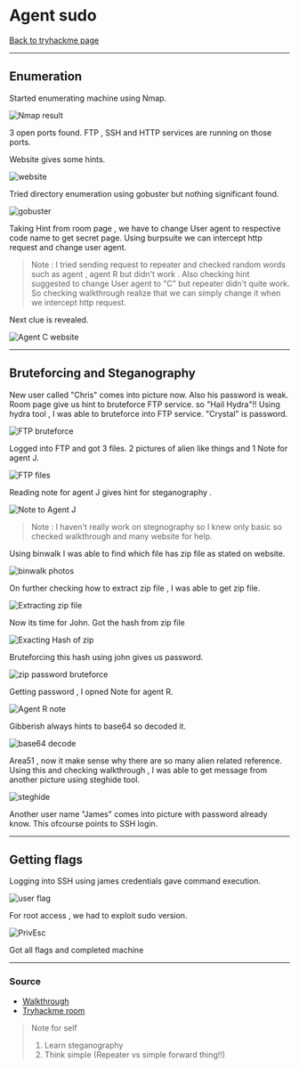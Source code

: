 # Agent sudo
[Back to tryhackme page](../index.md)
- --
## Enumeration
Started enumerating machine using Nmap.

![Nmap result](Nmap%20result.png)

3 open ports found. FTP , SSH and HTTP services are running on those ports. 

Website gives some hints.

![website](website.png)

Tried directory enumeration using gobuster but nothing significant found.

![gobuster](gobuster.png)

Taking Hint from room page , we have to change User agent to respective code name to get secret page. Using burpsuite we can intercept http request and change user agent. 

> Note : I tried sending request to repeater and checked random words such as agent , agent R but didn't work . Also checking hint suggested to change User agent to "C" but repeater didn't quite work. So checking walkthrough realize that we can simply change it when we intercept http request.

Next clue is revealed.

![Agent C website](Agent%20C%20website.png)

- --
## Bruteforcing and Steganography
New user called "Chris"  comes into picture now. Also his password is weak. Room page give us hint to bruteforce FTP service. so "Hail Hydra"!! Using hydra tool , I was able to bruteforce into FTP service. "Crystal" is password.

![FTP bruteforce](FTP%20bruteforce.png)

Logged into FTP and got 3 files. 2 pictures of alien like things and 1 Note for agent J.

![FTP files](FTP%20files.png)

Reading note for agent J gives hint for steganography .

![Note to Agent J](Note%20to%20Agent%20J.png)

> Note : I haven't really work on stegnography so I knew only basic so checked walkthrough and many website for help.

Using binwalk I was able to find which file has zip file as stated on website.

![binwalk photos](binwalk%20photos.png)

On further checking how to extract zip file , I was able to get zip file.

![Extracting zip file](Extracting%20zip%20file.png)

Now its time for John.
Got the hash from zip file

![Exacting Hash of zip](Exacting%20Hash%20of%20zip.png)

Bruteforcing this hash using john gives us password.

![zip password bruteforce](zip%20password%20bruteforce.png)

Getting password , I opned Note for agent R.

![Agent R note](Agent%20R%20note.png)

Gibberish always hints to base64 so decoded it.

![base64 decode](base64%20decode.png)

Area51 , now it make sense why there are so many alien related reference.
Using this and checking walkthrough , I was able to get message from another picture using steghide tool.

![steghide](steghide.png)

Another user name "James" comes into picture with password already know.
This ofcourse points to SSH login.
- --
## Getting flags
Logging into SSH using james credentials gave command execution.

![user flag](../Wonderland/user%20flag.png)

For root access , we had to exploit sudo version.

![PrivEsc](PrivEsc.png)

Got all flags and completed machine

- --
### Source
- [Walkthrough](https://infosecwriteups.com/agent-sudo-walkthrough-tryhackme-d0abf6f2c6a1)
- [Tryhackme room](https://tryhackme.com/room/agentsudoctf)


> Note for self
> 1. Learn steganography
> 2. Think simple (Repeater vs simple forward thing!!)